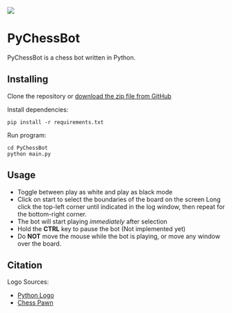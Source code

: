 ![](https://i.imgur.com/rsUIlVrs.png?1)

# PyChessBot

PyChessBot is a chess bot written in Python. 

Installing
----------

Clone the repository or [download the zip file from GitHub](https://github.com/LouisAsanaka/PyChessBot/archive/master.zip)

Install dependencies:

    pip install -r requirements.txt
    
Run program:

    cd PyChessBot
    python main.py
    
Usage
-----

- Toggle between play as white and play as black mode
- Click on start to select the boundaries of the board on the screen
Long click the top-left corner until indicated in the log window,
then repeat for the bottom-right corner.
- The bot will start playing _immediately_ after selection
- Hold the **CTRL** key to pause the bot (Not implemented yet)
- Do **NOT** move the mouse while the bot is playing, or move any window
over the board.

Citation
--------
Logo Sources:
- [Python Logo](https://commons.wikimedia.org/wiki/File:Python-logo-notext.svg)
- [Chess Pawn](https://www.clipartmax.com/middle/m2H7i8b1m2H7m2b1_pawn-chess-figure-chess/)